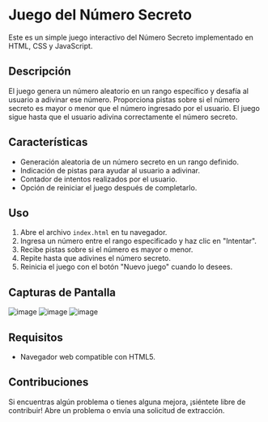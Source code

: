 # Juego del Número Secreto

Este es un simple juego interactivo del Número Secreto implementado en HTML, CSS y JavaScript.

## Descripción

El juego genera un número aleatorio en un rango específico y desafía al usuario a adivinar ese número. Proporciona pistas sobre si el número secreto es mayor o menor que el número ingresado por el usuario. El juego sigue hasta que el usuario adivina correctamente el número secreto.

## Características

- Generación aleatoria de un número secreto en un rango definido.
- Indicación de pistas para ayudar al usuario a adivinar.
- Contador de intentos realizados por el usuario.
- Opción de reiniciar el juego después de completarlo.

## Uso

1. Abre el archivo `index.html` en tu navegador.
2. Ingresa un número entre el rango especificado y haz clic en "Intentar".
3. Recibe pistas sobre si el número es mayor o menor.
4. Repite hasta que adivines el número secreto.
5. Reinicia el juego con el botón "Nuevo juego" cuando lo desees.

## Capturas de Pantalla
![image](https://github.com/DanielSauerSoria/juego-numero-aleatorio/assets/107516686/af506986-d6d1-44af-a0fb-e556c0b45520)
![image](https://github.com/DanielSauerSoria/juego-numero-aleatorio/assets/107516686/6cd0af6d-15c4-4bff-b318-6c48192e7b78)
![image](https://github.com/DanielSauerSoria/juego-numero-aleatorio/assets/107516686/410f1bd3-ad8b-4749-9fe0-9b55f95799a4)

## Requisitos

- Navegador web compatible con HTML5.

## Contribuciones

Si encuentras algún problema o tienes alguna mejora, ¡siéntete libre de contribuir! Abre un problema o envía una solicitud de extracción.

